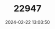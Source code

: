 ---
title: "22947"
category: "Vespertilio murinus"
draft: false
date: 2024-02-22 13:03:50
languages:
  Undetermined: ["Delden Zaraa"]
  Spanish; Castilian: ["Murciélago Bicolor"]
  Italian: ["Serotino bicolore"]
  French: ["Vespertilion bicolore"]
  English: ["Particoloured Bat"]
---
